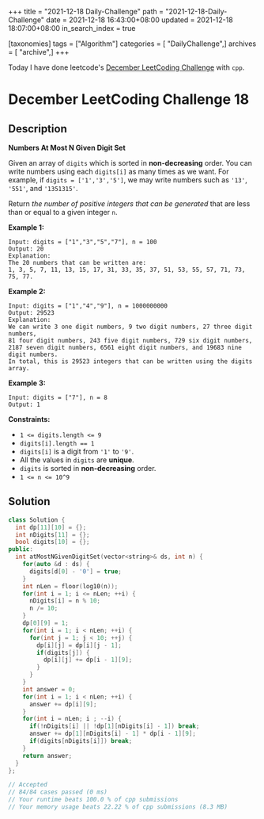 +++
title = "2021-12-18 Daily-Challenge"
path = "2021-12-18-Daily-Challenge"
date = 2021-12-18 16:43:00+08:00
updated = 2021-12-18 18:07:00+08:00
in_search_index = true

[taxonomies]
tags = ["Algorithm"]
categories = [ "DailyChallenge",]
archives = [ "archive",]
+++

Today I have done leetcode's [December LeetCoding Challenge](https://leetcode.com/problems/numbers-at-most-n-given-digit-set/) with `cpp`.

<!-- more -->

# December LeetCoding Challenge 18

## Description

**Numbers At Most N Given Digit Set**

Given an array of `digits` which is sorted in **non-decreasing** order. You can write numbers using each `digits[i]` as many times as we want. For example, if `digits = ['1','3','5']`, we may write numbers such as `'13'`, `'551'`, and `'1351315'`.

Return *the number of positive integers that can be generated* that are less than or equal to a given integer `n`.

 

**Example 1:**

```
Input: digits = ["1","3","5","7"], n = 100
Output: 20
Explanation: 
The 20 numbers that can be written are:
1, 3, 5, 7, 11, 13, 15, 17, 31, 33, 35, 37, 51, 53, 55, 57, 71, 73, 75, 77.
```

**Example 2:**

```
Input: digits = ["1","4","9"], n = 1000000000
Output: 29523
Explanation: 
We can write 3 one digit numbers, 9 two digit numbers, 27 three digit numbers,
81 four digit numbers, 243 five digit numbers, 729 six digit numbers,
2187 seven digit numbers, 6561 eight digit numbers, and 19683 nine digit numbers.
In total, this is 29523 integers that can be written using the digits array.
```

**Example 3:**

```
Input: digits = ["7"], n = 8
Output: 1
```

 

**Constraints:**

- `1 <= digits.length <= 9`
- `digits[i].length == 1`
- `digits[i]` is a digit from `'1'` to `'9'`.
- All the values in `digits` are **unique**.
- `digits` is sorted in **non-decreasing** order.
- `1 <= n <= 10^9`

## Solution

``` cpp
class Solution {
  int dp[11][10] = {};
  int nDigits[11] = {};
  bool digits[10] = {};
public:
  int atMostNGivenDigitSet(vector<string>& ds, int n) {
    for(auto &d : ds) {
      digits[d[0] - '0'] = true;
    }
    int nLen = floor(log10(n));
    for(int i = 1; i <= nLen; ++i) {
      nDigits[i] = n % 10;
      n /= 10;
    }
    dp[0][9] = 1;
    for(int i = 1; i < nLen; ++i) {
      for(int j = 1; j < 10; ++j) {
        dp[i][j] = dp[i][j - 1];
        if(digits[j]) {
          dp[i][j] += dp[i - 1][9];
        }
      }
    }
    int answer = 0;
    for(int i = 1; i < nLen; ++i) {
      answer += dp[i][9];
    }
    for(int i = nLen; i ; --i) {
      if(!nDigits[i] || !dp[1][nDigits[i] - 1]) break;
      answer += dp[1][nDigits[i] - 1] * dp[i - 1][9];
      if(digits[nDigits[i]]) break;
    }
    return answer;
  }
};

// Accepted
// 84/84 cases passed (0 ms)
// Your runtime beats 100.0 % of cpp submissions
// Your memory usage beats 22.22 % of cpp submissions (8.3 MB)
```
